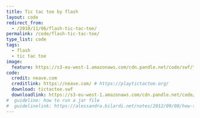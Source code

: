 ```yaml
---
title: Tic tac toe by flash
layout: code
redirect_from:
  - /2010/11/06/flash-tic-tac-toe/
permalink: /code/flash-tic-tac-toe/
type_list: code
tags:
  - flash
  - tic tac toe
image:
  feature: https://s3-eu-west-1.amazonaws.com/cdn.pandle.net/code/swf/tictactoe.png
code:
  credit: neave.com
  creditlink: https://neave.com/ # https://playtictactoe.org/
  download: tictactoe.swf
  downloadlink: https://s3-eu-west-1.amazonaws.com/cdn.pandle.net/code/swf/tictactoe.swf
#  guideline: how to run a jar file
#  guidelinelink: https://alessandra.bilardi.net/notes/2012/09/08/how-to-create-and-run-a-jar-file/
---
```

